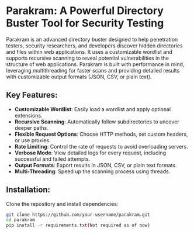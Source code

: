 # Parakram: A Powerful Directory Buster Tool for Security Testing

Parakram is an advanced directory buster designed to help penetration testers, security researchers, and developers discover hidden directories and files within web applications. It uses a customizable wordlist and supports recursive scanning to reveal potential vulnerabilities in the structure of web applications. Parakram is built with performance in mind, leveraging multithreading for faster scans and providing detailed results with customizable output formats (JSON, CSV, or plain text).

## Key Features:
- **Customizable Wordlist**: Easily load a wordlist and apply optional extensions.
- **Recursive Scanning**: Automatically follow subdirectories to uncover deeper paths.
- **Flexible Request Options**: Choose HTTP methods, set custom headers, or use proxies.
- **Rate Limiting**: Control the rate of requests to avoid overloading servers.
- **Verbose Mode**: View detailed logs for every request, including successful and failed attempts.
- **Output Formats**: Export results in JSON, CSV, or plain text formats.
- **Multi-Threading**: Speed up the scanning process using threads.

## Installation:
Clone the repository and install dependencies:
```bash
git clone https://github.com/your-username/parakram.git
cd parakram
pip install -r requirements.txt(Not required as of now)
